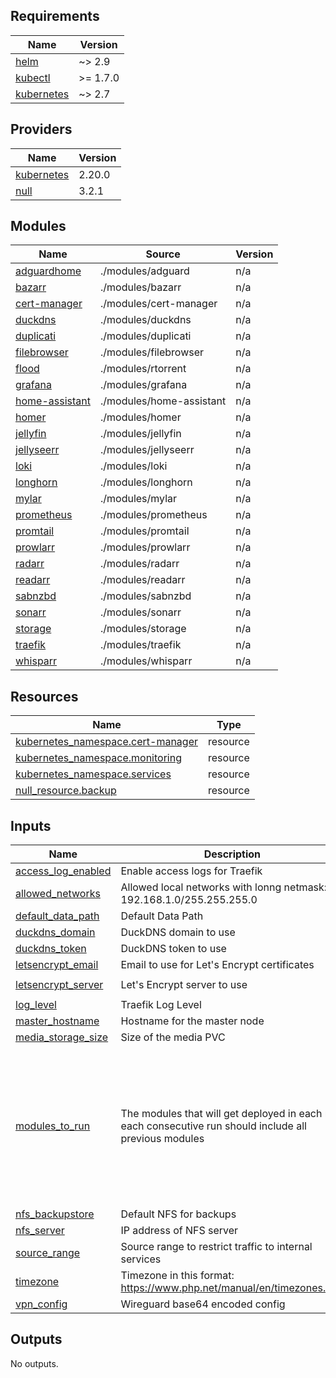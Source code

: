 <!-- BEGIN_TF_DOCS -->
## Requirements

| Name | Version |
|------|---------|
| <a name="requirement_helm"></a> [helm](#requirement\_helm) | ~> 2.9 |
| <a name="requirement_kubectl"></a> [kubectl](#requirement\_kubectl) | >= 1.7.0 |
| <a name="requirement_kubernetes"></a> [kubernetes](#requirement\_kubernetes) | ~> 2.7 |

## Providers

| Name | Version |
|------|---------|
| <a name="provider_kubernetes"></a> [kubernetes](#provider\_kubernetes) | 2.20.0 |
| <a name="provider_null"></a> [null](#provider\_null) | 3.2.1 |

## Modules

| Name | Source | Version |
|------|--------|---------|
| <a name="module_adguardhome"></a> [adguardhome](#module\_adguardhome) | ./modules/adguard | n/a |
| <a name="module_bazarr"></a> [bazarr](#module\_bazarr) | ./modules/bazarr | n/a |
| <a name="module_cert-manager"></a> [cert-manager](#module\_cert-manager) | ./modules/cert-manager | n/a |
| <a name="module_duckdns"></a> [duckdns](#module\_duckdns) | ./modules/duckdns | n/a |
| <a name="module_duplicati"></a> [duplicati](#module\_duplicati) | ./modules/duplicati | n/a |
| <a name="module_filebrowser"></a> [filebrowser](#module\_filebrowser) | ./modules/filebrowser | n/a |
| <a name="module_flood"></a> [flood](#module\_flood) | ./modules/rtorrent | n/a |
| <a name="module_grafana"></a> [grafana](#module\_grafana) | ./modules/grafana | n/a |
| <a name="module_home-assistant"></a> [home-assistant](#module\_home-assistant) | ./modules/home-assistant | n/a |
| <a name="module_homer"></a> [homer](#module\_homer) | ./modules/homer | n/a |
| <a name="module_jellyfin"></a> [jellyfin](#module\_jellyfin) | ./modules/jellyfin | n/a |
| <a name="module_jellyseerr"></a> [jellyseerr](#module\_jellyseerr) | ./modules/jellyseerr | n/a |
| <a name="module_loki"></a> [loki](#module\_loki) | ./modules/loki | n/a |
| <a name="module_longhorn"></a> [longhorn](#module\_longhorn) | ./modules/longhorn | n/a |
| <a name="module_mylar"></a> [mylar](#module\_mylar) | ./modules/mylar | n/a |
| <a name="module_prometheus"></a> [prometheus](#module\_prometheus) | ./modules/prometheus | n/a |
| <a name="module_promtail"></a> [promtail](#module\_promtail) | ./modules/promtail | n/a |
| <a name="module_prowlarr"></a> [prowlarr](#module\_prowlarr) | ./modules/prowlarr | n/a |
| <a name="module_radarr"></a> [radarr](#module\_radarr) | ./modules/radarr | n/a |
| <a name="module_readarr"></a> [readarr](#module\_readarr) | ./modules/readarr | n/a |
| <a name="module_sabnzbd"></a> [sabnzbd](#module\_sabnzbd) | ./modules/sabnzbd | n/a |
| <a name="module_sonarr"></a> [sonarr](#module\_sonarr) | ./modules/sonarr | n/a |
| <a name="module_storage"></a> [storage](#module\_storage) | ./modules/storage | n/a |
| <a name="module_traefik"></a> [traefik](#module\_traefik) | ./modules/traefik | n/a |
| <a name="module_whisparr"></a> [whisparr](#module\_whisparr) | ./modules/whisparr | n/a |

## Resources

| Name | Type |
|------|------|
| [kubernetes_namespace.cert-manager](https://registry.terraform.io/providers/kubernetes/latest/docs/resources/namespace) | resource |
| [kubernetes_namespace.monitoring](https://registry.terraform.io/providers/kubernetes/latest/docs/resources/namespace) | resource |
| [kubernetes_namespace.services](https://registry.terraform.io/providers/kubernetes/latest/docs/resources/namespace) | resource |
| [null_resource.backup](https://registry.terraform.io/providers/hashicorp/null/latest/docs/resources/resource) | resource |

## Inputs

| Name | Description | Type | Default | Required |
|------|-------------|------|---------|:--------:|
| <a name="input_access_log_enabled"></a> [access\_log\_enabled](#input\_access\_log\_enabled) | Enable access logs for Traefik | `string` | `true` | no |
| <a name="input_allowed_networks"></a> [allowed\_networks](#input\_allowed\_networks) | Allowed local networks with lonng netmask: 192.168.1.0/255.255.255.0 | `string` | n/a | yes |
| <a name="input_default_data_path"></a> [default\_data\_path](#input\_default\_data\_path) | Default Data Path | `string` | `"/storage01"` | no |
| <a name="input_duckdns_domain"></a> [duckdns\_domain](#input\_duckdns\_domain) | DuckDNS domain to use | `string` | n/a | yes |
| <a name="input_duckdns_token"></a> [duckdns\_token](#input\_duckdns\_token) | DuckDNS token to use | `string` | n/a | yes |
| <a name="input_letsencrypt_email"></a> [letsencrypt\_email](#input\_letsencrypt\_email) | Email to use for Let's Encrypt certificates | `string` | n/a | yes |
| <a name="input_letsencrypt_server"></a> [letsencrypt\_server](#input\_letsencrypt\_server) | Let's Encrypt server to use | `string` | `"https://acme-v02.api.letsencrypt.org/directory"` | no |
| <a name="input_log_level"></a> [log\_level](#input\_log\_level) | Traefik Log Level | `string` | `"DEBUG"` | no |
| <a name="input_master_hostname"></a> [master\_hostname](#input\_master\_hostname) | Hostname for the master node | `string` | n/a | yes |
| <a name="input_media_storage_size"></a> [media\_storage\_size](#input\_media\_storage\_size) | Size of the media PVC | `string` | n/a | yes |
| <a name="input_modules_to_run"></a> [modules\_to\_run](#input\_modules\_to\_run) | The modules that will get deployed in each run, each consecutive run should include all previous modules | `list(string)` | <pre>[<br>  "adguard",<br>  "bazarr",<br>  "cert-manager",<br>  "duckdns",<br>  "heimdall",<br>  "jackett",<br>  "radarr",<br>  "rancher",<br>  "sonarr",<br>  "storage",<br>  "traefik"<br>]</pre> | no |
| <a name="input_nfs_backupstore"></a> [nfs\_backupstore](#input\_nfs\_backupstore) | Default NFS for backups | `string` | n/a | yes |
| <a name="input_nfs_server"></a> [nfs\_server](#input\_nfs\_server) | IP address of NFS server | `string` | n/a | yes |
| <a name="input_source_range"></a> [source\_range](#input\_source\_range) | Source range to restrict traffic to internal services | `string` | n/a | yes |
| <a name="input_timezone"></a> [timezone](#input\_timezone) | Timezone in this format: https://www.php.net/manual/en/timezones.php | `string` | n/a | yes |
| <a name="input_vpn_config"></a> [vpn\_config](#input\_vpn\_config) | Wireguard base64 encoded config | `string` | n/a | yes |

## Outputs

No outputs.
<!-- END_TF_DOCS -->